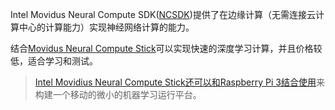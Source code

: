 Intel Movidus Neural Compute SDK([NCSDK](https://movidius.github.io/ncsdk/))提供了在边缘计算（无需连接云计算中心的计算能力）实现神经网络计算的能力。

结合[Movidus Neural Compute Stick](https://developer.movidius.com/buy)可以实现快速的深度学习计算，并且价格较低，适合学习和测试。

> [Intel Movidius Neural Compute Stick还可以和Raspberry Pi 3结合使用](https://software.intel.com/zh-cn/articles/mobilenets-on-intel-movidius-neural-compute-stick-and-raspberry-pi-3)来构建一个移动的微小的机器学习运行平台。

